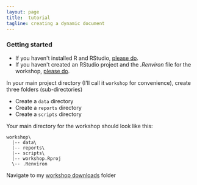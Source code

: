 ```yaml
---
layout: page
title:  tutorial
tagline: creating a dynamic document
---
```


### Getting started

- If you haven't installed R and RStudio, [please do](https://github.com/DSR-RHIT/install-R-and-RStudio/blob/master/pages/install_R.md). 
- If you haven't created an RStudio project and the *.Renviron* file for the workshop, [please do](https://github.com/DSR-RHIT/install-R-and-RStudio/blob/master/pages/setup_R_project.md). 


In your main project directory (I'll call it `workshop` for convenience), create three folders (sub-directories)

- Create a `data` directory
- Create a `reports` directory
- Create a `scripts` directory

Your main directory for the workshop should look like this: 

```
workshop\
  |-- data\
  |-- reports\
  |-- scripts\
  |-- workshop.Rproj
  \-- .Renviron
```

Navigate to my [workshop downloads](https://github.com/DSR-RHIT/creating-reproducible-reports/tree/gh-pages/assets/downloads) folder 
